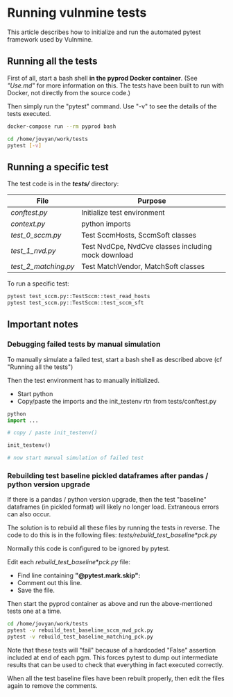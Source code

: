# Running vulnmine tests

This article describes how to initialize and run the automated pytest framework used by Vulnmine.

## Running all the tests

First of all, start a bash shell **in the pyprod Docker container**.
(See _"Use.md"_ for more information on this. The tests have been built to run with Docker, not directly from the source code.)

Then simply run the "pytest" command. Use "-v" to see the details of the tests executed.

```bash
docker-compose run --rm pyprod bash

cd /home/jovyan/work/tests
pytest [-v]
```


## Running a specific test

The test code is in the **_tests/_** directory:

| File | Purpose |
| ---- | ------- |
| _conftest.py_ | Initialize test environment |
| _context.py_ | python imports |
| _test_0_sccm.py_| Test SccmHosts, SccmSoft classes |
| _test_1_nvd.py_ | Test NvdCpe, NvdCve classes including mock download |
| _test_2_matching.py_ | Test MatchVendor, MatchSoft classes |

To run a specific test:

```bash
pytest test_sccm.py::TestSccm::test_read_hosts
pytest test_sccm.py::TestSccm::test_sccm_sft
```

## Important notes

### Debugging failed tests by manual simulation

To manually simulate a failed test, start a bash shell as described above (cf "Running all the tests")

Then the test environment has to manually initialized.

* Start python
* Copy/paste the imports and the init_testenv rtn from tests/conftest.py

```python
python
import ...

# copy / paste init_testenv()

init_testenv()

# now start manual simulation of failed test
```

### Rebuilding test baseline pickled dataframes after pandas / python version upgrade

If there is a pandas / python version upgrade, then the test "baseline" dataframes (in pickled format) will likely no longer load. Extraneous errors can also occur.

The solution is to rebuild all these files by running the tests in reverse. The code to do this is in the following files: _tests/rebuild_test_baseline_*_pck.py_

Normally this code is configured to be ignored by pytest.

Edit each _rebuild_test_baseline_*_pck.py_ file:

* Find line containing **"@pytest.mark.skip":**
* Comment out this line.
* Save the file.

Then start the pyprod container as above and run the above-mentioned tests one at a time.

```bash
cd /home/jovyan/work/tests
pytest -v rebuild_test_baseline_sccm_nvd_pck.py
pytest -v rebuild_test_baseline_matching_pck.py
```

Note that these tests will "fail" because of a hardcoded "False" assertion included at end of each pgm. This forces pytest to dump out intermediate results that can be used to check that everything in fact executed correctly.

When all the test baseline files have been rebuilt properly, then edit the files again to remove the comments.
